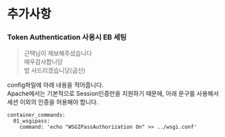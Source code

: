 # 추가사항

### Token Authentication 사용시 EB 세팅

> 근택님이 제보해주셨습니다  
> 매우감사합니당  
> 밥 사드리겠습니당(굽신)

config파일에 아래 내용을 적어줍니다.  
Apache에서는 기본적으로 Session인증만을 지원하기 때문에, 아래 문구를 사용해서 세션 이외의 인증을 허용해야 합니다.

```
container_commands:
  01_wsgipass:
    command: 'echo "WSGIPassAuthorization On" >> ../wsgi.conf'
```


